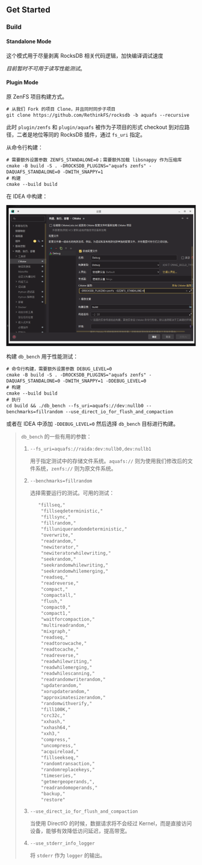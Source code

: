 ## Get Started

### Build

#### Standalone Mode

这个模式用于尽量剥离 RocksDB 相关代码逻辑，加快编译调试速度

*目前暂时不可用于读写性能测试*。

#### Plugin Mode

原 ZenFS 项目构建方式。

```shell
# 从我们 Fork 的项目 Clone，并且同时同步子项目
git clone https://github.com/RethinkFS/rocksdb -b aquafs --recursive
```

此时 `plugin/zenfs` 和 `plugin/aquafs` 被作为子项目的形式 checkout 到对应路径，二者是地位等同的 RocksDB 插件，通过 `fs_uri` 指定。

从命令行构建：

```shell
# 需要额外设置参数 ZENFS_STANDALONE=0；需要额外加载 libsnappy 作为压缩库
cmake -B build -S . -DROCKSDB_PLUGINS="aquafs zenfs" -DAQUAFS_STANDALONE=0 -DWITH_SNAPPY=1
# 构建
cmake --build build
```

在 IDEA 中构建：

![image-20230430213101803](GetStarted.assets/image-20230430213101803.png)

构建 `db_bench` 用于性能测试：

```shell
# 命令行构建，需要额外设置参数 DEBUG_LEVEL=0
cmake -B build -S . -DROCKSDB_PLUGINS="aquafs zenfs" -DAQUAFS_STANDALONE=0 -DWITH_SNAPPY=1 -DDEBUG_LEVEL=0
# 构建
cmake --build build
# 执行
cd build && ./db_bench --fs_uri=aquafs://dev:nullb0 --benchmarks=fillrandom --use_direct_io_for_flush_and_compaction
```

或者在 IDEA 中添加 `-DDEBUG_LEVEL=0` 然后选择 `db_bench` 目标进行构建。

> `db_bench` 的一些有用的参数：
>
> 1. `--fs_uri=aquafs://raida:dev:nullb0,dev:nullb1`
>
>    用于指定测试中的存储文件系统。`aquafs://` 则为使用我们修改后的文件系统，`zenfs://` 则为原文件系统。
>
> 2. `--benchmarks=fillrandom`
>
>    选择需要运行的测试。可用的测试：
>
>    ```
>    	"fillseq,"
>        "fillseqdeterministic,"
>        "fillsync,"
>        "fillrandom,"
>        "filluniquerandomdeterministic,"
>        "overwrite,"
>        "readrandom,"
>        "newiterator,"
>        "newiteratorwhilewriting,"
>        "seekrandom,"
>        "seekrandomwhilewriting,"
>        "seekrandomwhilemerging,"
>        "readseq,"
>        "readreverse,"
>        "compact,"
>        "compactall,"
>        "flush,"
>        "compact0,"
>        "compact1,"
>        "waitforcompaction,"
>        "multireadrandom,"
>        "mixgraph,"
>        "readseq,"
>        "readtorowcache,"
>        "readtocache,"
>        "readreverse,"
>        "readwhilewriting,"
>        "readwhilemerging,"
>        "readwhilescanning,"
>        "readrandomwriterandom,"
>        "updaterandom,"
>        "xorupdaterandom,"
>        "approximatesizerandom,"
>        "randomwithverify,"
>        "fill100K,"
>        "crc32c,"
>        "xxhash,"
>        "xxhash64,"
>        "xxh3,"
>        "compress,"
>        "uncompress,"
>        "acquireload,"
>        "fillseekseq,"
>        "randomtransaction,"
>        "randomreplacekeys,"
>        "timeseries,"
>        "getmergeoperands,",
>        "readrandomoperands,"
>        "backup,"
>        "restore"
>    ```
>
> 3. `--use_direct_io_for_flush_and_compaction`
>
>    当使用 DirectIO 的时候，数据请求将不会经过 Kernel，而是直接访问设备，能够有效降低访问延迟，提高带宽。
>
> 4. `--use_stderr_info_logger`
>
>    将 `stderr` 作为 `logger` 的输出。
